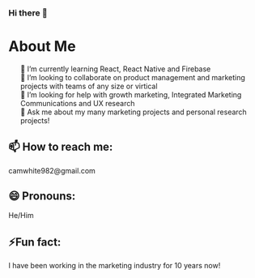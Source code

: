 ### Hi there 👋

<h1>About Me</h1>

<ul>

🌱 I’m currently learning React, React Native and Firebase<br>
👯 I’m looking to collaborate on product management and marketing projects with teams of any size or virtical<br>
🤔 I’m looking for help with growth marketing, Integrated Marketing Communications and UX research<br>
💬 Ask me about my many marketing projects and personal research projects!<br>
</ul>

<h2>📫 How to reach me: </h2>
camwhite982@gmail.com

<h2>😄 Pronouns: </h2>
He/Him

<h2>⚡Fun fact: </h2>
I have been working in the marketing industry for 10 years now!


